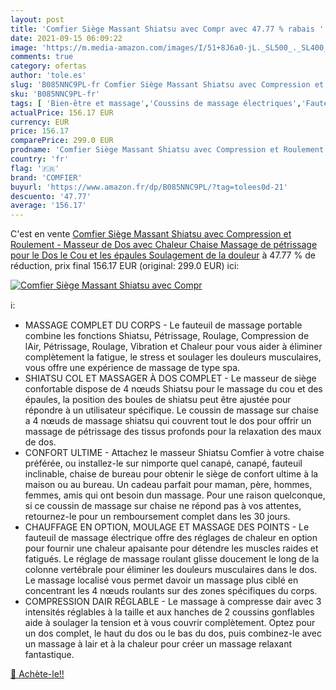 ```yaml
---
layout: post
title: 'Comfier Siège Massant Shiatsu avec Compr avec 47.77 % rabais '
date: 2021-09-15 06:09:22
image: 'https://m.media-amazon.com/images/I/51+8J6a0-jL._SL500_._SL400_.jpg'
comments: true
category: ofertas
author: 'tole.es'
slug: 'B085NNC9PL-fr Comfier Siège Massant Shiatsu avec Compression et...'
sku: 'B085NNC9PL-fr'
tags: [ 'Bien-être et massage','Coussins de massage électriques','Fauteuils et sièges de massage','Hygiène et Santé','Massage et relaxation','Masseurs électriques','comfier', ]
actualPrice: 156.17 EUR
currency: EUR
price: 156.17
comparePrice: 299.0 EUR
prodname: 'Comfier Siège Massant Shiatsu avec Compression et Roulement - Masseur de Dos avec Chaleur  Chaise Massage de pétrissage pour le Dos  le Cou et les épaules  Soulagement de la douleur'
country: 'fr'
flag: '🇫🇷'
brand: 'COMFIER'
buyurl: 'https://www.amazon.fr/dp/B085NNC9PL/?tag=tolees0d-21'
descuento: '47.77'
average: '156.17'
---
```


C'est en vente [Comfier Siège Massant Shiatsu avec Compression et Roulement - Masseur de Dos avec Chaleur  Chaise Massage de pétrissage pour le Dos  le Cou et les épaules  Soulagement de la douleur](https://www.amazon.fr/dp/B085NNC9PL/?tag=tolees0d-21)  à  47.77 % de réduction, prix final  156.17 EUR (original: 299.0 EUR) ici:

[![Comfier Siège Massant Shiatsu avec Compr](https://m.media-amazon.com/images/I/51+8J6a0-jL._SL500_._SL400_.jpg)](https://www.amazon.fr/dp/B085NNC9PL/?tag=tolees0d-21)

ℹ️:

- MASSAGE COMPLET DU CORPS - Le fauteuil de massage portable combine les fonctions Shiatsu, Pétrissage, Roulage, Compression de lAir, Pétrissage, Roulage, Vibration et Chaleur pour vous aider à éliminer complètement la fatigue, le stress et soulager les douleurs musculaires, vous offre une expérience de massage de type spa.
- SHIATSU COL ET MASSAGER À DOS COMPLET - Le masseur de siège confortable dispose de 4 nœuds Shiatsu pour le massage du cou et des épaules, la position des boules de shiatsu peut être ajustée pour répondre à un utilisateur spécifique. Le coussin de massage sur chaise a 4 nœuds de massage shiatsu qui couvrent tout le dos pour offrir un massage de pétrissage des tissus profonds pour la relaxation des maux de dos.
- CONFORT ULTIME - Attachez le masseur Shiatsu Comfier à votre chaise préférée, ou installez-le sur nimporte quel canapé, canapé, fauteuil inclinable, chaise de bureau pour obtenir le siège de confort ultime à la maison ou au bureau. Un cadeau parfait pour maman, père, hommes, femmes, amis qui ont besoin dun massage. Pour une raison quelconque, si ce coussin de massage sur chaise ne répond pas à vos attentes, retournez-le pour un remboursement complet dans les 30 jours.
- CHAUFFAGE EN OPTION, MOULAGE ET MASSAGE DES POINTS - Le fauteuil de massage électrique offre des réglages de chaleur en option pour fournir une chaleur apaisante pour détendre les muscles raides et fatigués. Le réglage de massage roulant glisse doucement le long de la colonne vertébrale pour éliminer les douleurs musculaires dans le dos. Le massage localisé vous permet davoir un massage plus ciblé en concentrant les 4 nœuds roulants sur des zones spécifiques du corps.
- COMPRESSION DAIR RÉGLABLE - Le massage à compresse dair avec 3 intensités réglables à la taille et aux hanches de 2 coussins gonflables aide à soulager la tension et à vous couvrir complètement. Optez pour un dos complet, le haut du dos ou le bas du dos, puis combinez-le avec un massage à lair et à la chaleur pour créer un massage relaxant fantastique.

[🛒 Achète-le!!](https://www.amazon.fr/dp/B085NNC9PL/?tag=tolees0d-21)
